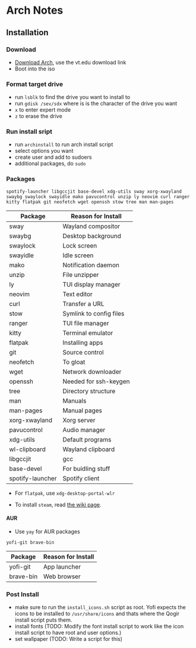 # Arch Notes

## Installation

### Download

- [Download Arch](https://archlinux.org/download/), use the vt.edu download link
- Boot into the iso

### Format target drive

- run `lsblk` to find the drive you want to install to
- run `gdisk /sev/sdx` where is is the character of the drive you want
- `x` to enter expert mode
- `z` to erase the drive

### Run install sript

- run `archinstall` to run arch install script 
- select options you want
- create user and add to sudoers
- additional packages, do `sudo`

### Packages

`spotify-launcher libgccjit base-devel xdg-utils sway xorg-xwayland swaybg swaylock swayidle mako pavucontrol unzip ly neovim curl ranger kitty flatpak git neofetch wget openssh stow tree man man-pages`

| Package          | Reason for Install       |
|------------------|--------------------------|
| sway             | Wayland compositor       
| swaybg           | Desktop background
| swaylock         | Lock screen
| swayidle         | Idle screen
| mako             | Notification daemon
| unzip            | File unzipper
| ly               | TUI display manager
| neovim           | Text editor
| curl             | Transfer a URL
| stow             | Symlink to config files
| ranger           | TUI file manager
| kitty            | Terminal emulator
| flatpak          | Installing apps
| git              | Source control
| neofetch         | To gloat
| wget             | Network downloader
| openssh          | Needed for ssh-keygen
| tree             | Directory structure
| man              | Manuals
| man-pages        | Manual pages
| xorg-xwayland    | Xorg server
| pavucontrol      | Audio manager
| xdg-utils        | Default programs
| wl-clipboard     | Wayland clipboard
| libgccjit        | gcc
| base-devel       | For buidling stuff
| spotify-launcher | Spotify client

- For `flatpak`, use `xdg-desktop-portal-wlr`

- To install `steam`, read [the wiki page](https://wiki.archlinux.org/title/steam).

#### AUR

- Use `yay` for AUR packages

`yofi-git brave-bin`

| Package     | Reason for Install |
|-------------|--------------------|
| yofi-git    | App launcher
| brave-bin   | Web browser

### Post Install

- make sure to run the `install_icons.sh` script as root. Yofi expects the icons to be installed to `/usr/share/icons` and thats where the Qogir install script puts them.
- install fonts (TODO: Modify the font install script to work like the icon install script to have root and user options.)
- set wallpaper (TODO: Write a script for this)
